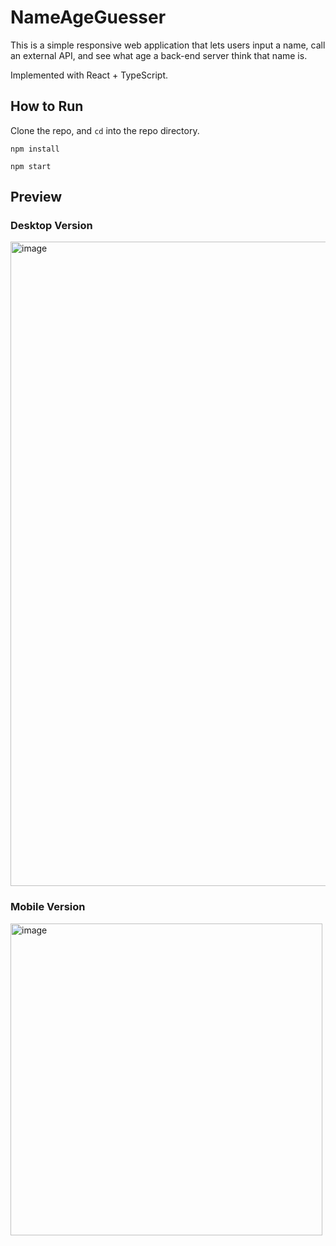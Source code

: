 # NameAgeGuesser
This is a simple responsive web application that lets users input a name, 
call an external API, and see what age a back-end server think that name is.

Implemented with React + TypeScript.

## How to Run
Clone the repo, and `cd` into the repo directory.

`npm install`

`npm start`

## Preview
### Desktop Version
<img width="1031" alt="image" src="https://user-images.githubusercontent.com/36621849/204629041-c57c4ac0-de8c-41fb-8020-429ca02c144a.png">

### Mobile Version
<img width="499" alt="image" src="https://user-images.githubusercontent.com/36621849/204629189-eb17b5c9-d69a-45b8-9e0c-53cf48d081ba.png">

